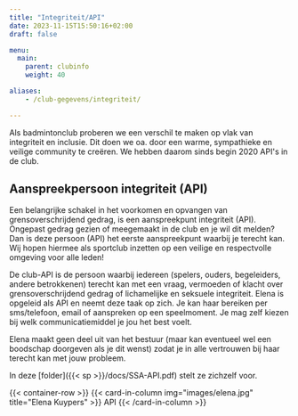 ```yaml
---
title: "Integriteit/API"
date: 2023-11-15T15:50:16+02:00
draft: false

menu:
  main:
    parent: clubinfo
    weight: 40

aliases:
    - /club-gegevens/integriteit/   

---
```

Als badmintonclub proberen we een verschil te maken op vlak van integriteit en inclusie. Dit doen we oa. door een warme, sympathieke en veilige community te creëren. We hebben daarom sinds begin 2020 API's in de club. 


## Aanspreekpersoon integriteit (API)
Een belangrijke schakel in het voorkomen en opvangen van grensoverschrijdend gedrag, is een aanspreekpunt integriteit (API). Ongepast gedrag gezien of meegemaakt in de club en je wil dit melden? Dan is deze persoon (API) het eerste aanspreekpunt waarbij je terecht kan. Wij hopen hiermee als sportclub inzetten op een veilige en respectvolle omgeving voor alle leden!
<p>
De club-API is de persoon waarbij iedereen (spelers, ouders, begeleiders, andere betrokkenen) terecht kan met een vraag, vermoeden of klacht over grensoverschrijdend gedrag of lichamelijke en seksuele integriteit.  Elena is opgeleid als API en neemt deze taak op zich. Je kan haar bereiken per sms/telefoon, email of aanspreken op een speelmoment. Je mag zelf kiezen bij welk communicatiemiddel je jou het best voelt.
<p>
  Elena maakt geen deel uit van het bestuur (maar kan eventueel wel een boodschap doorgeven als je dit wenst) zodat je in alle vertrouwen bij haar terecht kan met jouw probleem. 
   
   In deze [folder]({{< sp >}}/docs/SSA-API.pdf)  stelt ze zichzelf voor.

{{< container-row >}}
    {{< card-in-column img="images/elena.jpg" title="Elena Kuypers" >}}
      API
    {{< /card-in-column >}}
    
